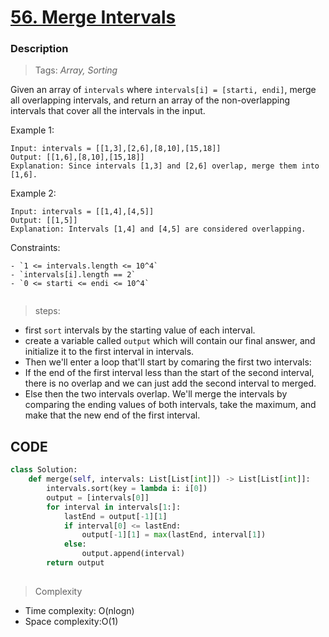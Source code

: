 # <a href="https://leetcode.com/problems/merge-intervals/description/?envType=study-plan-v2&envId=top-interview-150">56. Merge Intervals</a>

### Description

> Tags: *Array, Sorting*


Given an array of `intervals` where `intervals[i] = [starti, endi]`, merge all overlapping intervals, and return an array of the non-overlapping intervals that cover all the intervals in the input.

 
Example 1:
```
Input: intervals = [[1,3],[2,6],[8,10],[15,18]]
Output: [[1,6],[8,10],[15,18]]
Explanation: Since intervals [1,3] and [2,6] overlap, merge them into [1,6].
```
Example 2:
```
Input: intervals = [[1,4],[4,5]]
Output: [[1,5]]
Explanation: Intervals [1,4] and [4,5] are considered overlapping.

```
Constraints:
```
- `1 <= intervals.length <= 10^4`
- `intervals[i].length == 2`
- `0 <= starti <= endi <= 10^4`


```
> steps:

- first  `sort` intervals by the starting value of each interval. 
- create a variable called `output` which will contain our final answer, and initialize it to the first interval in intervals. 
- Then we'll enter a loop that'll start by comaring the first two intervals:
- If the end of the first interval less than the start of the second interval, there is no overlap and we can just add the second interval to merged.
- Else then the two intervals overlap. We'll merge the intervals by comparing the ending values of both intervals, take the maximum, and make that the new end of the first interval.

## CODE
```python
class Solution:
    def merge(self, intervals: List[List[int]]) -> List[List[int]]:
        intervals.sort(key = lambda i: i[0])  
        output = [intervals[0]]
        for interval in intervals[1:]:
            lastEnd = output[-1][1]
            if interval[0] <= lastEnd:
                output[-1][1] = max(lastEnd, interval[1])
            else:
                output.append(interval)
        return output            
         
```

> Complexity
- Time complexity: O(nlogn)
- Space complexity:O(1)




